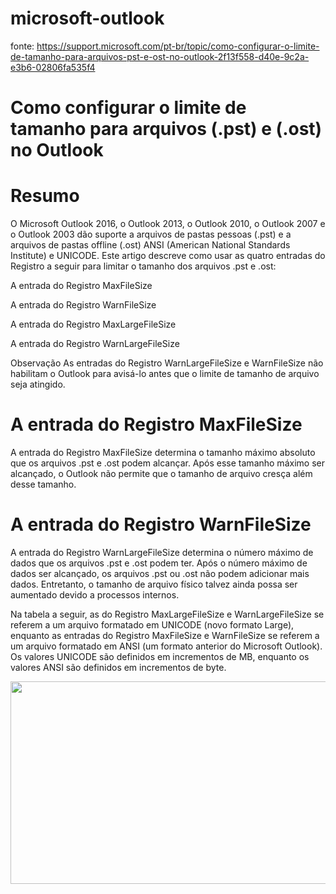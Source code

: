 # microsoft-outlook

fonte: https://support.microsoft.com/pt-br/topic/como-configurar-o-limite-de-tamanho-para-arquivos-pst-e-ost-no-outlook-2f13f558-d40e-9c2a-e3b6-02806fa535f4

# Como configurar o limite de tamanho para arquivos (.pst) e (.ost) no Outlook

# Resumo

O Microsoft Outlook 2016, o Outlook 2013, o Outlook 2010, o Outlook 2007 e o Outlook 2003 dão suporte a arquivos de pastas pessoas (.pst) e a arquivos de pastas offline (.ost) ANSI (American National Standards Institute) e UNICODE. Este artigo descreve como usar as quatro entradas do Registro a seguir para limitar o tamanho dos arquivos .pst e .ost:

A entrada do Registro MaxFileSize

A entrada do Registro WarnFileSize

A entrada do Registro MaxLargeFileSize

A entrada do Registro WarnLargeFileSize

Observação As entradas do Registro WarnLargeFileSize e WarnFileSize não habilitam o Outlook para avisá-lo antes que o limite de tamanho de arquivo seja atingido.

# A entrada do Registro MaxFileSize

A entrada do Registro MaxFileSize determina o tamanho máximo absoluto que os arquivos .pst e .ost podem alcançar. Após esse tamanho máximo ser alcançado, o Outlook não permite que o tamanho de arquivo cresça além desse tamanho.

# A entrada do Registro WarnFileSize

A entrada do Registro WarnLargeFileSize determina o número máximo de dados que os arquivos .pst e .ost podem ter. Após o número máximo de dados ser alcançado, os arquivos .pst ou .ost não podem adicionar mais dados. Entretanto, o tamanho de arquivo físico talvez ainda possa ser aumentado devido a processos internos.

Na tabela a seguir, as do Registro MaxLargeFileSize e WarnLargeFileSize se referem a um arquivo formatado em UNICODE (novo formato Large), enquanto as entradas do Registro MaxFileSize e WarnFileSize se referem a um arquivo formatado em ANSI (um formato anterior do Microsoft Outlook). Os valores UNICODE são definidos em incrementos de MB, enquanto os valores ANSI são definidos em incrementos de byte.

<p align="center">
    <img src="/microsoft-outlook/tabela-outlook.png" width="724" height="324">
</p>

